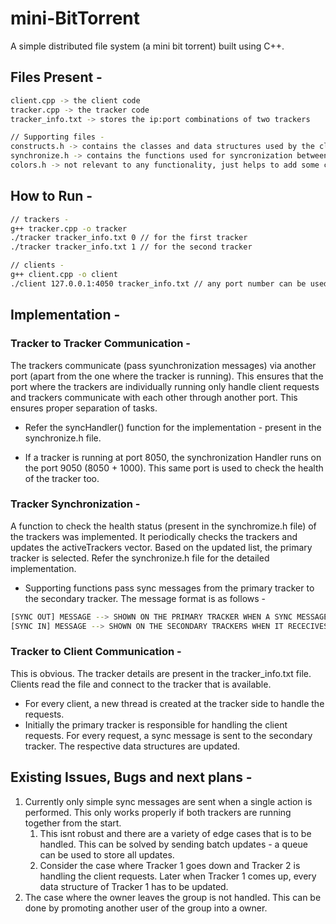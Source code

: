 # mini-BitTorrent
A simple distributed file system (a mini bit torrent) built using C++.

## Files Present -

```bash
client.cpp -> the client code
tracker.cpp -> the tracker code
tracker_info.txt -> stores the ip:port combinations of two trackers

// Supporting files -
constructs.h -> contains the classes and data structures used by the client and tracker
synchronize.h -> contains the functions used for syncronization between trackers
colors.h -> not relevant to any functionality, just helps to add some colors to the boring texts
```

## How to Run -

```bash
// trackers -
g++ tracker.cpp -o tracker
./tracker tracker_info.txt 0 // for the first tracker
./tracker tracker_info.txt 1 // for the second tracker

// clients -
g++ client.cpp -o client
./client 127.0.0.1:4050 tracker_info.txt // any port number can be used
```

## Implementation - 

### Tracker to Tracker Communication -
The trackers communicate (pass syunchronization messages) via another port (apart from the one where the tracker is running). This ensures that the port where the trackers are individually running only handle client requests and trackers communicate with each other through another port.
This ensures proper separation of tasks.

- Refer the syncHandler() function for the implementation - present in the synchronize.h file.

- If a tracker is running at port 8050, the synchronization Handler runs on the port 9050 (8050 + 1000). This same port is used to check the health of the tracker too.

### Tracker Synchronization -
A function to check the health status (present in the synchromize.h file) of the trackers was implemented. It periodically checks the trackers and updates the activeTrackers vector. Based on the updated list, the primary tracker is selected. Refer the synchronize.h file for the detailed implementation.

- Supporting functions pass sync messages from the primary tracker to the secondary tracker. The message format is as follows - 
```bash
[SYNC OUT] MESSAGE --> SHOWN ON THE PRIMARY TRACKER WHEN A SYNC MESSAGE IS SENT
[SYNC IN] MESSAGE --> SHOWN ON THE SECONDARY TRACKERS WHEN IT RECECIVES THE SYNC MESSAGE
```

### Tracker to Client Communication -
This is obvious. The tracker details are present in the tracker_info.txt file. Clients read the file and connect to the tracker that is available.
- For every client, a new thread is created at the tracker side to handle the requests.
- Initially the primary tracker is responsible for handling the client requests. For every request, a sync message is sent to the secondary tracker. The respective data structures are updated.


## Existing Issues, Bugs and next plans -

1. Currently only simple sync messages are sent when a single action is performed. This only works properly if both trackers are running together from the start. 
   1. This isnt robust and there are a variety of edge cases that is to be handled. This can be solved by sending batch updates - a queue can be used to store all updates. 
   2. Consider the case where Tracker 1 goes down and Tracker 2 is handling the client requests. Later when Tracker 1 comes up, every data structure of Tracker 1 has to be updated.
2. The case where the owner leaves the group is not handled. This can be done by promoting another user of the group into a owner.
